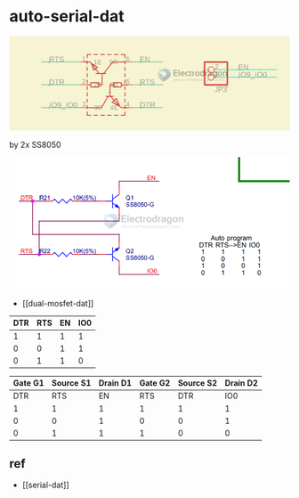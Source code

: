 
# auto-serial-dat

![](2023-11-30-17-20-37.png)

by 2x SS8050

![](2024-08-05-18-41-59.png)


- [[dual-mosfet-dat]]

| DTR | RTS | EN  | IO0 |
| --- | --- | --- | --- |
| 1   | 1   | 1   | 1   |
| 0   | 0   | 1   | 1   |
| 0   | 1   | 1   | 0   |



| Gate G1 | Source S1 | Drain D1 | Gate G2 | Source S2 | Drain D2 |
| ------- | --------- | -------- | ------- | --------- | -------- |
| DTR     | RTS       | EN       | RTS     | DTR       | IO0      |
| 1       | 1         | 1        | 1       | 1         | 1        |
| 0       | 0         | 1        | 0       | 0         | 1        |
| 0       | 1         | 1        | 1       | 0         | 0        |

## ref 

- [[serial-dat]]